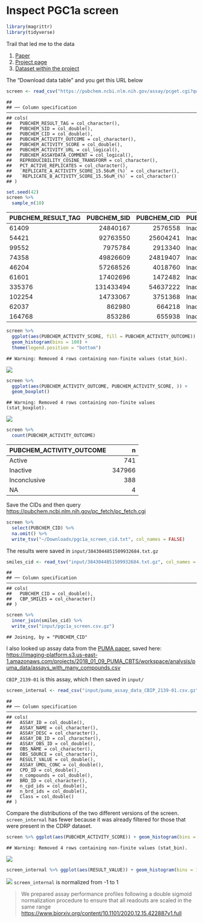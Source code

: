 Inspect PGC1a screen
================

``` r
library(magrittr)
library(tidyverse)
```

Trail that led me to the data

1.  [Paper](https://www.cell.com/cell/fulltext/S0092-8674(17)30249-0#secsectitle0075)
2.  [Project page](https://pubchem.ncbi.nlm.nih.gov/bioassay/651721)
3.  [Dataset within the
    project](https://pubchem.ncbi.nlm.nih.gov/bioassay/651723#section=Data-Table)

The “Download data table” and you get this URL below

``` r
screen <- read_csv("https://pubchem.ncbi.nlm.nih.gov/assay/pcget.cgi?query=download&record_type=datatable&actvty=all&response_type=save&aid=651723")
```

    ## 
    ## ── Column specification ───────────────────────────────────────────────────────────────────────────────────────────────────────────
    ## cols(
    ##   PUBCHEM_RESULT_TAG = col_character(),
    ##   PUBCHEM_SID = col_double(),
    ##   PUBCHEM_CID = col_double(),
    ##   PUBCHEM_ACTIVITY_OUTCOME = col_character(),
    ##   PUBCHEM_ACTIVITY_SCORE = col_double(),
    ##   PUBCHEM_ACTIVITY_URL = col_logical(),
    ##   PUBCHEM_ASSAYDATA_COMMENT = col_logical(),
    ##   REPRODUCIBILITY_COSINE_TRANSFORM = col_character(),
    ##   PCT_ACTIVE_REPLICATES = col_character(),
    ##   `REPLICATE_A_ACTIVITY_SCORE_15.56uM_(%)` = col_character(),
    ##   `REPLICATE_B_ACTIVITY_SCORE_15.56uM_(%)` = col_character()
    ## )

``` r
set.seed(42)
screen %>% 
  sample_n(10)
```

<div class="kable-table">

| PUBCHEM\_RESULT\_TAG | PUBCHEM\_SID | PUBCHEM\_CID | PUBCHEM\_ACTIVITY\_OUTCOME | PUBCHEM\_ACTIVITY\_SCORE | PUBCHEM\_ACTIVITY\_URL | PUBCHEM\_ASSAYDATA\_COMMENT | REPRODUCIBILITY\_COSINE\_TRANSFORM | PCT\_ACTIVE\_REPLICATES | REPLICATE\_A\_ACTIVITY\_SCORE\_15.56uM\_(%) | REPLICATE\_B\_ACTIVITY\_SCORE\_15.56uM\_(%) |
|:---------------------|-------------:|-------------:|:---------------------------|-------------------------:|:-----------------------|:----------------------------|:-----------------------------------|:------------------------|:--------------------------------------------|:--------------------------------------------|
| 61409                |     24840167 |      2576558 | Inactive                   |                        2 | NA                     | NA                          | 0.2147                             | 0                       | -6.83                                       | -6.279                                      |
| 54421                |     92763550 |     25604241 | Inactive                   |                      -10 | NA                     | NA                          | 0.955                              | 0                       | -7.545                                      | -14.348                                     |
| 99552                |      7975784 |      2913340 | Inactive                   |                       -6 | NA                     | NA                          | 0.6016                             | 0                       | 2.129                                       | -15.126                                     |
| 74358                |     49826609 |     24819407 | Inactive                   |                        5 | NA                     | NA                          | 0.9889                             | 0                       | 4.699                                       | 6.36                                        |
| 46204                |     57268526 |      4018760 | Inactive                   |                        0 | NA                     | NA                          | 0.0403                             | 0                       | -5.132                                      | 4.734                                       |
| 61601                |     17402696 |      1472482 | Inactive                   |                      -10 | NA                     | NA                          | 0.5923                             | 0                       | 6.878                                       | -6.448                                      |
| 335376               |    131433494 |     54637222 | Inactive                   |                       -5 | NA                     | NA                          | 0.7429                             | 0                       | -0.535                                      | -10.271                                     |
| 102254               |     14733067 |      3751368 | Inactive                   |                       -4 | NA                     | NA                          | 0.9704                             | 0                       | -3.242                                      | -5.392                                      |
| 62037                |       862980 |       664218 | Inactive                   |                       -2 | NA                     | NA                          | 0.3786                             | 0                       | 0.288                                       | 4.575                                       |
| 164768               |       853286 |       655938 | Inactive                   |                       -7 | NA                     | NA                          | 0.7523                             | 0                       | -13.733                                     | -0.911                                      |

</div>

``` r
screen %>%
  ggplot(aes(PUBCHEM_ACTIVITY_SCORE, fill = PUBCHEM_ACTIVITY_OUTCOME)) + 
  geom_histogram(bins = 100) + 
  theme(legend.position = "bottom")
```

    ## Warning: Removed 4 rows containing non-finite values (stat_bin).

![](1.inspect-pgc1a-screen_files/figure-gfm/unnamed-chunk-4-1.png)<!-- -->

``` r
screen %>%
  ggplot(aes(PUBCHEM_ACTIVITY_OUTCOME, PUBCHEM_ACTIVITY_SCORE, )) + 
  geom_boxplot()
```

    ## Warning: Removed 4 rows containing non-finite values (stat_boxplot).

![](1.inspect-pgc1a-screen_files/figure-gfm/unnamed-chunk-4-2.png)<!-- -->

``` r
screen %>%
  count(PUBCHEM_ACTIVITY_OUTCOME)
```

<div class="kable-table">

| PUBCHEM\_ACTIVITY\_OUTCOME |      n |
|:---------------------------|-------:|
| Active                     |    741 |
| Inactive                   | 347966 |
| Inconclusive               |    388 |
| NA                         |      4 |

</div>

Save the CIDs and then query
<https://pubchem.ncbi.nlm.nih.gov/pc_fetch/pc_fetch.cgi>

``` r
screen %>%
  select(PUBCHEM_CID) %>%
  na.omit() %>%
  write_tsv("~/Downloads/pgc1a_screen_cid.txt", col_names = FALSE)
```

The results were saved in `input/3843044851509932684.txt.gz`

``` r
smiles_cid <- read_tsv("input/3843044851509932684.txt.gz", col_names = c("PUBCHEM_CID", "CBP_SMILES"))
```

    ## 
    ## ── Column specification ───────────────────────────────────────────────────────────────────────────────────────────────────────────
    ## cols(
    ##   PUBCHEM_CID = col_double(),
    ##   CBP_SMILES = col_character()
    ## )

``` r
screen %>%
  inner_join(smiles_cid) %>%
  write_csv("input/pgc1a_screen.csv.gz")
```

    ## Joining, by = "PUBCHEM_CID"

I also looked up assay data from the [PUMA
paper](https://www.biorxiv.org/content/10.1101/2020.12.15.422887v1),
saved here:
<https://imaging-platform.s3.us-east-1.amazonaws.com/projects/2018_01_09_PUMA_CBTS/workspace/analysis/puma_data/assays_with_many_compounds.csv>

`CBIP_2139-01` is this assay, which I then saved in `input/`

``` r
screen_internal <- read_csv("input/puma_assay_data_CBIP_2139-01.csv.gz")
```

    ## 
    ## ── Column specification ───────────────────────────────────────────────────────────────────────────────────────────────────────────
    ## cols(
    ##   ASSAY_ID = col_double(),
    ##   ASSAY_NAME = col_character(),
    ##   ASSAY_DESC = col_character(),
    ##   ASSAY_DB_ID = col_character(),
    ##   ASSAY_OBS_ID = col_double(),
    ##   OBS_NAME = col_character(),
    ##   OBS_SOURCE = col_character(),
    ##   RESULT_VALUE = col_double(),
    ##   ASSAY_UMOL_CONC = col_double(),
    ##   CPD_ID = col_double(),
    ##   n_compounds = col_double(),
    ##   BRD_ID = col_character(),
    ##   n_cpd_ids = col_double(),
    ##   n_brd_ids = col_double(),
    ##   Class = col_double()
    ## )

Compare the distributions of the two different versions of the screen.
`screen_internal` has fewer because it was already filtered for those
that were present in the CDRP dataset.

``` r
screen %>% ggplot(aes(PUBCHEM_ACTIVITY_SCORE)) + geom_histogram(bins = 100)
```

    ## Warning: Removed 4 rows containing non-finite values (stat_bin).

![](1.inspect-pgc1a-screen_files/figure-gfm/unnamed-chunk-9-1.png)<!-- -->

``` r
screen_internal %>% ggplot(aes(RESULT_VALUE)) + geom_histogram(bins = 100)
```

![](1.inspect-pgc1a-screen_files/figure-gfm/unnamed-chunk-9-2.png)<!-- -->
`screen_internal` is normalized from -1 to 1

> We prepared assay performance profiles following a double sigmoid
> normalization procedure to ensure that all readouts are scaled in the
> same range
> <https://www.biorxiv.org/content/10.1101/2020.12.15.422887v1.full>
